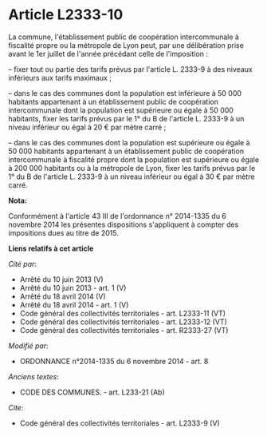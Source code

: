 # Article L2333-10

La commune, l'établissement public de coopération intercommunale à fiscalité propre ou la métropole de Lyon peut, par une
délibération prise avant le 1er juillet de l'année précédant celle de l'imposition :

– fixer tout ou partie des tarifs prévus par l'article L. 2333-9 à des niveaux inférieurs aux tarifs maximaux ;

– dans le cas des communes dont la population est inférieure à 50 000 habitants appartenant à un établissement public de
coopération intercommunale dont la population est supérieure ou égale à 50 000 habitants, fixer les tarifs prévus par le 1°
du B de l'article L. 2333-9 à un niveau inférieur ou égal à 20 € par mètre carré ;

– dans le cas des communes dont la population est supérieure ou égale à 50 000 habitants appartenant à un établissement
public de coopération intercommunale à fiscalité propre dont la population est supérieure ou égale à 200 000 habitants ou à
la métropole de Lyon, fixer les tarifs prévus par le 1° du B de l'article L. 2333-9 à un niveau inférieur ou égal à 30 € par
mètre carré.

**Nota:**

Conformément à l'article 43 III de l'ordonnance n° 2014-1335 du 6 novembre 2014 les présentes dispositions s'appliquent à
compter des impositions dues au titre de 2015.

**Liens relatifs à cet article**

_Cité par_:

  - Arrêté du 10 juin 2013 (V)
  - Arrêté du 10 juin 2013 - art. 1 (V)
  - Arrêté du 18 avril 2014 (V)
  - Arrêté du 18 avril 2014 - art. 1 (V)
  - Code général des collectivités territoriales - art. L2333-11 (VT)
  - Code général des collectivités territoriales - art. L2333-12 (VT)
  - Code général des collectivités territoriales - art. R2333-27 (VT)

_Modifié par_:

  - ORDONNANCE n°2014-1335 du 6 novembre 2014 - art. 8

_Anciens textes_:

  - CODE DES COMMUNES. - art. L233-21 (Ab)

_Cite_:

  - Code général des collectivités territoriales - art. L2333-9 (V)
